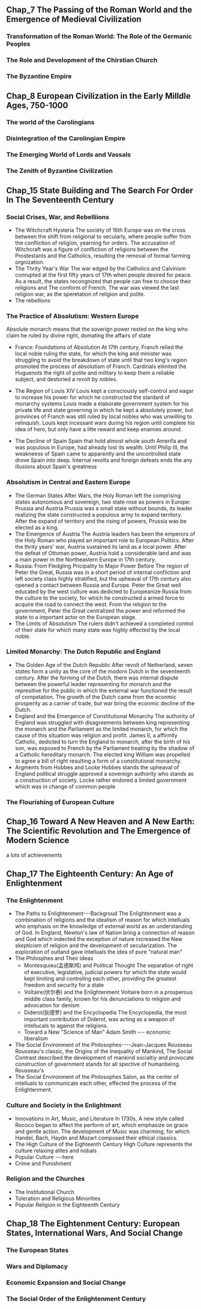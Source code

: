 ## Chap_7 The Passing of the Roman World and the Emergence of Medieval Civilization
### Transformation of the Roman World: The Role of the Germanic Peoples
### The Role and Development of the Chirstian Church
### The Byzantine Empire 
## Chap_8 European Civilization in the Early Milldle Ages, 750-1000
### The world of the Carolingians
### Disintegration of the Carolingian Empire
### The Emerging World of Lords and Vassals
### The Zenith of Byzantine Civilization

## Chap_15 State Building and The Search For Order In The Seventeenth Century
### Social Crises, War, and Rebelliions
* The Witchcraft Hysteria
The society of 16th Europe was on the cross between the shift from religional to secularly, where people suffer from the confliction of religion, yearning for orders.
The accusation of Witchcraft was a figure of confliction of religions between the Prostestants and the Catholics, resulting the removal of formal farming orgnization.
* The Thrity Year's War
The war edged by the Catholics and Calvinism conrupted at the first fifty years of 17th when people desired for peace.
As a result, the states recongnized that people can free to choose their religions and The conform of French.
The war was viewed the last religion war, as the speretation of religion and polite.
* The rebellions
### The Practice of Absolutism: Western Europe
Absolute monarch means that the soverign power rested on the king who claim he ruled by divine right, domating the affairs of state
* France: Foundations of Absolution
At 17th century, Franch relied the local noble ruling the state, for which the king and minister was struggling to avoid the breakdown of state until that two king's region promoted the process of absolutism of Franch.
Cardinals elimited the Huguenots the right of polite and military to keep them a reliable subject, and destoried a revolt by nobles.
* The Region of Louis XIV 
Louis kept a consciously self-control and eagar to increase his power for which he constructed the stardard of monarchy systems
Louis made a elaborate government system for his private life and state governing in which he kept a absolutely power, but provinces of Franch was still ruled by local nobles who was unwilling to relinquish.
Louis kept incessant wars during his region until complete his idea of hero, but only have a litte reward and keep enamies around.

* The Decline of Spain
Spain that hold almost whole south Amerifa and was populous in Europe, had already lost its wealth.
Until Philip III, the weakneess of Spain came to apparently and the uncontrolled state drove Spain into deep.
Internal revolts and foreign defeats ends the any illusions about Spain's greatness
### Absolutism in Central and Eastern Europe
* The German States
After Wars, the Holy Roman left the comprising states autonomous and sovereign, two state rose as powers in Europe: Prussia and Austria 
Prussia was a small state without bounds, its leader realizing the state constructed a populous army to expand territory.
After the expand of territory and the rising of powers, Prussia was be elected as a king.
* The Emergence of Austria
The Austria leaders has been the emperors of the Holy Roman who played an important role to European Politics.
After the thrity years' war, Austria sustained its land as a local power.
After the defeat of Ottoman power, Austria hold a considerable land and was a main power in the Northeastern Europe in 17th century.
* Russia: From Fledgling Pricipality to Major Power
Before The region of Peter the Great, Russia was in a short period of internal confilction and left society class highly stratified, but the upheaval of 17th century also opened a contact between Russia and Europe.
Peter the Great well educated by the west culture was dedicted to Europeanize Russia from the culture to the society, for which he constructed a armed force to acquire the road to connect the west.
From the religion to the government, Peter the Great centralized the power and reformed the state to a important actor on the European stage. 
* The Limits of Absolutism
The rulers didn't achieved a completed control of their state for which many state was highly effected by the local noble.
### Limited Monarchy: The Dutch Republic and England
* The Golden Age of the Dutch Republic
After revolt of Netherland, seven states form a unity as the core of the modorn Dutch in the seventeenth century.
After the forming of the Dutch, there was internal dispute between the powerful leader representing for monarch and the represitive for the public in which the external war functioned the result of competation.
The growth of the Dutch came from the econmic prosperity as a carrier of trade, but war bring the econmic decline of the Dutch. 
* England and the Emergence of Constitutional Monarchy
The authority of England was struggled with disagreements between king representing the monarch and the Parliament as the limited monarch, for which the cause of this situation was religion and profit.
James II, a affirmlly Catholic, dedicted to turn the England to monarch, after the birth of his son, was exposed to French by the Parliament treating by the shadow of a Catholic hereditary monarch.
The elected king William was propelled to agree a bill of right resulting a form of a constitutional monarchy.
* Argments from Hobbes and Locke
Hobbes stands the upheaval of England political struggle approved a sovereign authority who stands as a construction of society.
Locke rather endored a limited government which was in change of common people
### The Flourishing of European Culture
## Chap_16 Toward A New Heaven and A New Earth: The Scientific Revolution and The Emergence of Modern Science
a lots of achievements
## Chap_17 The Eighteenth Century: An Age of Enlightenment
### The Enlightenment
* The Paths to Enlightenment---Backgroud
The Enlightenment was a combination of religions and the idealism of reason for which intelluals who emphasis on the knowledge of external world as an understanding of God.
In England, Newton's law of Nation bring a connection of reason and God which indected the exception of nature increased the New skepticism of religion and the development of secularization.
The exploration of outland gave intelluals the idea of pure "natural man"
* The Philosphes and Their ideas
  * Montesquieu(孟德斯鸠) and Political Thought 
  The separation of right of executive, legislative, judicial powers for which the state would kept limiting and controling each other, providing the greatest freedom and security for a state
  * Voltaire(伏尔泰) and the Enlightenment
  Voltaire born in a prosperous middle class family, known for his denunciations to religion and advocation for denism
  * Diderot(狄德罗) and the Encyclopedia
  The Encyclopedia, the most important contribution of Diderot, was acting as a weapon of intellucals to against the religions.
  * Toward a New "Science of Man"
    Adam Smith --- economic liberalism
* The Social Environment of the Philosophes----Jean-Jacques Rousseau
Rousseau's classic, the Origins of the Inequality of Mankind, The Social Contrast described the development of mankind socialtiy and provocate construction of government stands for all spective of humanbeing.
Rousseau's 
* The Social Environment of the Philosophes
Salon, as the center of intelluals to communicate each other, effected the process of the Enlightenment.

### Culture and Society in the Enlightment
* Innovations in Art, Music, and Literature
In 1730s, A new style called Rococo began to affect the perform of art, which emphasize on grace and gentle action.
The development of Music was charming, for which Handel, Bach, Haydn and Mozart composed their ethical classics. 
* The High Culture of the Eighteenth Century
High Culture represents the culture relaxing alites and nobals
* Popular Culture  ---here
* Crime and Punishment
### Religion and the Churches
* The Institutional Church
* Toleration and Religious Minorities
* Popular Religion in the Eighteenth Century

## Chap_18 The Eightenment Century: European States, International Wars, And Social Change
### The European States
### Wars and Diplomacy
### Economic Expansion and Social Change
### The Social Order of the Enlightenment Century